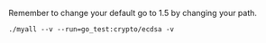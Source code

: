 
Remember to change your default go to 1.5 by changing your path.

```
./myall --v --run=go_test:crypto/ecdsa -v
```
